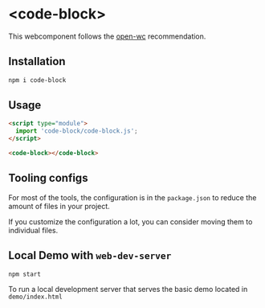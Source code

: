 # \<code-block>

This webcomponent follows the [open-wc](https://github.com/open-wc/open-wc) recommendation.

## Installation

```bash
npm i code-block
```

## Usage

```html
<script type="module">
  import 'code-block/code-block.js';
</script>

<code-block></code-block>
```



## Tooling configs

For most of the tools, the configuration is in the `package.json` to reduce the amount of files in your project.

If you customize the configuration a lot, you can consider moving them to individual files.

## Local Demo with `web-dev-server`

```bash
npm start
```

To run a local development server that serves the basic demo located in `demo/index.html`
